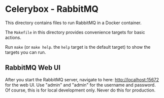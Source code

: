 # Celerybox - RabbitMQ

This directory contains files to run RabbitMQ in a Docker container.

The `Makefile` in this directory provides convenience targets for basic actions.

Run `make` (or `make help`. the `help` target is the default target) to show the targets you can run.

## RabbitMQ Web UI

After you start the RabbitMQ server, navigate to here: [http://localhost:15672](http://localhost:15672/) for the web UI. Use "admin" and "admin" for the username and password. Of course, this is for local development only. Never do this for production.
